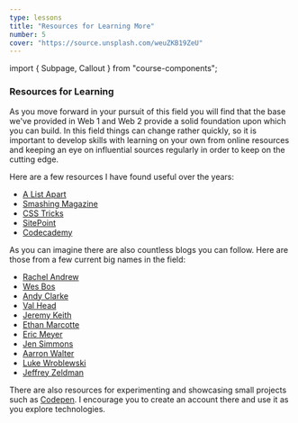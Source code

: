 ```yaml
---
type: lessons
title: "Resources for Learning More"
number: 5
cover: "https://source.unsplash.com/weuZKB19ZeU"
---
```

import { Subpage, Callout } from "course-components";

<Subpage slug="resources">

### Resources for Learning

As you move forward in your pursuit of this field you will find that the base we've provided in Web 1 and Web 2 provide a solid foundation upon which you can build. In this field things can change rather quickly, so it is important to develop skills with learning on your own from online resources and keeping an eye on influential sources regularly in order to keep on the cutting edge.

Here are a few resources I have found useful over the years:

* [A List Apart](https://alistapart.com/)
* [Smashing Magazine](https://www.smashingmagazine.com/)
* [CSS Tricks](https://css-tricks.com/)
* [SitePoint](https://www.sitepoint.com/)
* [Codecademy](https://www.codecademy.com/)

As you can imagine there are also countless blogs you can follow. Here are those from a few current big names in the field:

* [Rachel Andrew](https://rachelandrew.co.uk/)
* [Wes Bos](https://wesbos.com/)
* [Andy Clarke](https://stuffandnonsense.co.uk/)
* [Val Head](https://valhead.com/)
* [Jeremy Keith](https://adactio.com/)
* [Ethan Marcotte](https://ethanmarcotte.com/)
* [Eric Meyer](https://meyerweb.com/)
* [Jen Simmons](http://jensimmons.com/)
* [Aarron Walter](http://aarronwalter.com/)
* [Luke Wroblewski](https://www.lukew.com/)
* [Jeffrey Zeldman](https://www.zeldman.com/)

There are also resources for experimenting and showcasing small projects such as [Codepen](https://codepen.io/). I encourage you to create an account there and use it as you explore technologies.

</Subpage>
